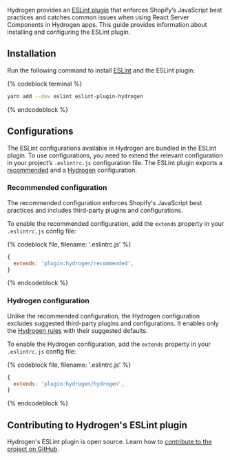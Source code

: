 <!-- This file is generated from the source code. Edit the files in /packages/eslint-plugin and run 'yarn generate-docs' at the root of this repo. -->

Hydrogen provides an [ESLint plugin](https://github.com/Shopify/hydrogen/tree/main/packages/eslint-plugin) that enforces Shopify’s JavaScript best practices and catches common issues when using React Server Components in Hydrogen apps. This guide provides information about installing and configuring the ESLint plugin.

## Installation

Run the following command to install [ESLint](https://eslint.org/) and the ESLint plugin:

{% codeblock terminal %}

```bash
yarn add --dev eslint eslint-plugin-hydrogen
```

{% endcodeblock %}

## Configurations

The ESLint configurations available in Hydrogen are bundled in the ESLint plugin. To use configurations, you need to extend the relevant configuration in your project’s `.eslintrc.js` configuration file. The ESLint plugin exports a [recommended](#recommended-configuration) and a [Hydrogen](#hydrogen-configuration) configuration.

### Recommended configuration

The recommended configuration enforces Shopify's JavaScript best practices and includes third-party plugins and configurations.

To enable the recommended configuration, add the `extends` property in your `.eslintrc.js` config file:

{% codeblock file, filename: '.eslintrc.js' %}

```js
{
  extends: 'plugin:hydrogen/recommended',
}
```

{% endcodeblock %}

### Hydrogen configuration

Unlike the recommended configuration, the Hydrogen configuration excludes suggested third-party plugins and configurations. It enables only the [Hydrogen rules](https://github.com/Shopify/hydrogen/tree/main/packages/eslint-plugin/src/rules) with their suggested defaults.

To enable the Hydrogen configuration, add the `extends` property in your `.eslintrc.js` config file:

{% codeblock file, filename: '.eslintrc.js' %}

```js
{
  extends: 'plugin:hydrogen/hydrogen',
}
```

{% endcodeblock %}

## Contributing to Hydrogen's ESLint plugin

Hydrogen's ESLint plugin is open source. Learn how to [contribute to the project on GitHub](https://github.com/Shopify/hydrogen/blob/main/packages/eslint-plugin/.github/CONTRIBUTING.md).
